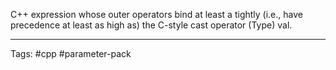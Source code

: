 C++ expression whose outer operators bind at least a tightly (i.e., have precedence at least as high as) the C-style cast operator (Type) val.


---
Tags: #cpp #parameter-pack